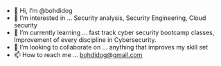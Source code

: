 - 👋 Hi, I’m @bohdidog
- 👀 I’m interested in ... Security analysis, Security Engineering, Cloud security
- 🌱 I’m currently learning ... fast track cyber security bootcamp classes, Improvement of every discipline in Cybersecurity.
- 💞️ I’m looking to collaborate on ... anything that improves my skill set
- 📫 How to reach me ... bohdidog@gmail.com

<!---
bohdidog/bohdidog is a ✨ special ✨ repository because its `README.md` (this file) appears on your GitHub profile.
You can click the Preview link to take a look at your changes.
--->
